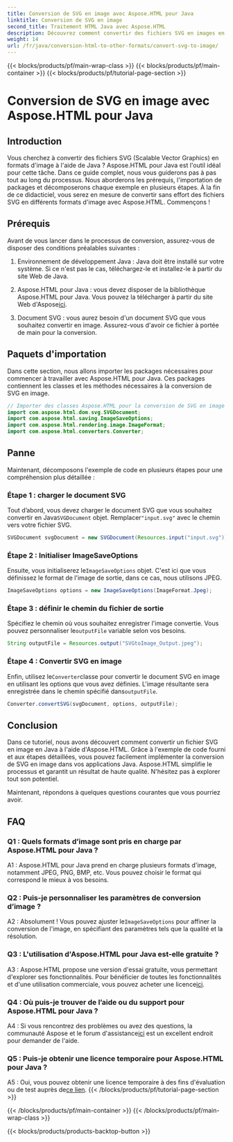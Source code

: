 ```yaml
---
title: Conversion de SVG en image avec Aspose.HTML pour Java
linktitle: Conversion de SVG en image
second_title: Traitement HTML Java avec Aspose.HTML
description: Découvrez comment convertir des fichiers SVG en images en Java avec Aspose.HTML. Guide complet pour un rendu de haute qualité.
weight: 14
url: /fr/java/conversion-html-to-other-formats/convert-svg-to-image/
---
```


{{< blocks/products/pf/main-wrap-class >}}
{{< blocks/products/pf/main-container >}}
{{< blocks/products/pf/tutorial-page-section >}}

# Conversion de SVG en image avec Aspose.HTML pour Java

## Introduction

Vous cherchez à convertir des fichiers SVG (Scalable Vector Graphics) en formats d'image à l'aide de Java ? Aspose.HTML pour Java est l'outil idéal pour cette tâche. Dans ce guide complet, nous vous guiderons pas à pas tout au long du processus. Nous aborderons les prérequis, l'importation de packages et décomposerons chaque exemple en plusieurs étapes. À la fin de ce didacticiel, vous serez en mesure de convertir sans effort des fichiers SVG en différents formats d'image avec Aspose.HTML. Commençons !

## Prérequis

Avant de vous lancer dans le processus de conversion, assurez-vous de disposer des conditions préalables suivantes :

1. Environnement de développement Java : Java doit être installé sur votre système. Si ce n'est pas le cas, téléchargez-le et installez-le à partir du site Web de Java.

2.  Aspose.HTML pour Java : vous devez disposer de la bibliothèque Aspose.HTML pour Java. Vous pouvez la télécharger à partir du site Web d'Aspose[ici](https://releases.aspose.com/html/java/).

3. Document SVG : vous aurez besoin d'un document SVG que vous souhaitez convertir en image. Assurez-vous d'avoir ce fichier à portée de main pour la conversion.

## Paquets d'importation

Dans cette section, nous allons importer les packages nécessaires pour commencer à travailler avec Aspose.HTML pour Java. Ces packages contiennent les classes et les méthodes nécessaires à la conversion de SVG en image.

```java
// Importer des classes Aspose.HTML pour la conversion de SVG en image
import com.aspose.html.dom.svg.SVGDocument;
import com.aspose.html.saving.ImageSaveOptions;
import com.aspose.html.rendering.image.ImageFormat;
import com.aspose.html.converters.Converter;
```

## Panne 

Maintenant, décomposons l'exemple de code en plusieurs étapes pour une compréhension plus détaillée :

### Étape 1 : charger le document SVG

 Tout d’abord, vous devez charger le document SVG que vous souhaitez convertir en Java`SVGDocument` objet. Remplacer`"input.svg"` avec le chemin vers votre fichier SVG.

```java
SVGDocument svgDocument = new SVGDocument(Resources.input("input.svg"));
```

### Étape 2 : Initialiser ImageSaveOptions

 Ensuite, vous initialiserez le`ImageSaveOptions` objet. C'est ici que vous définissez le format de l'image de sortie, dans ce cas, nous utilisons JPEG.

```java
ImageSaveOptions options = new ImageSaveOptions(ImageFormat.Jpeg);
```

### Étape 3 : définir le chemin du fichier de sortie

 Spécifiez le chemin où vous souhaitez enregistrer l'image convertie. Vous pouvez personnaliser le`outputFile` variable selon vos besoins.

```java
String outputFile = Resources.output("SVGtoImage_Output.jpeg");
```

### Étape 4 : Convertir SVG en image

 Enfin, utilisez le`Converter`classe pour convertir le document SVG en image en utilisant les options que vous avez définies. L'image résultante sera enregistrée dans le chemin spécifié dans`outputFile`.

```java
Converter.convertSVG(svgDocument, options, outputFile);
```

## Conclusion

Dans ce tutoriel, nous avons découvert comment convertir un fichier SVG en image en Java à l'aide d'Aspose.HTML. Grâce à l'exemple de code fourni et aux étapes détaillées, vous pouvez facilement implémenter la conversion de SVG en image dans vos applications Java. Aspose.HTML simplifie le processus et garantit un résultat de haute qualité. N'hésitez pas à explorer tout son potentiel.

Maintenant, répondons à quelques questions courantes que vous pourriez avoir.

## FAQ

### Q1 : Quels formats d’image sont pris en charge par Aspose.HTML pour Java ?

A1 : Aspose.HTML pour Java prend en charge plusieurs formats d'image, notamment JPEG, PNG, BMP, etc. Vous pouvez choisir le format qui correspond le mieux à vos besoins.

### Q2 : Puis-je personnaliser les paramètres de conversion d’image ?

 A2 : Absolument ! Vous pouvez ajuster le`ImageSaveOptions` pour affiner la conversion de l'image, en spécifiant des paramètres tels que la qualité et la résolution.

### Q3 : L'utilisation d'Aspose.HTML pour Java est-elle gratuite ?

A3 : Aspose.HTML propose une version d'essai gratuite, vous permettant d'explorer ses fonctionnalités. Pour bénéficier de toutes les fonctionnalités et d'une utilisation commerciale, vous pouvez acheter une licence[ici](https://purchase.aspose.com/buy).

### Q4 : Où puis-je trouver de l’aide ou du support pour Aspose.HTML pour Java ?

 A4 : Si vous rencontrez des problèmes ou avez des questions, la communauté Aspose et le forum d'assistance[ici](https://forum.aspose.com/) est un excellent endroit pour demander de l'aide.

### Q5 : Puis-je obtenir une licence temporaire pour Aspose.HTML pour Java ?

 A5 : Oui, vous pouvez obtenir une licence temporaire à des fins d'évaluation ou de test auprès de[ce lien](https://purchase.aspose.com/temporary-license/).
{{< /blocks/products/pf/tutorial-page-section >}}

{{< /blocks/products/pf/main-container >}}
{{< /blocks/products/pf/main-wrap-class >}}

{{< blocks/products/products-backtop-button >}}
